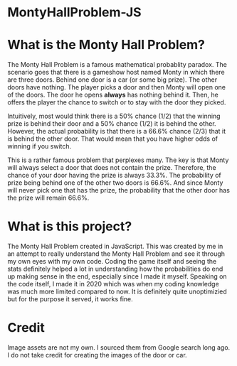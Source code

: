 # MontyHallProblem-JS

# What is the Monty Hall Problem?
The Monty Hall Problem is a famous mathematical probablity paradox. The scenario goes that there is a gameshow host named Monty in which there are three doors. Behind one door is a car (or some big prize). The other doors have nothing. The player picks a door and then Monty will open one of the doors. The door he opens **always** has nothing behind it. Then, he offers the player the chance to switch or to stay with the door they picked. 

Intuitively, most would think there is a 50% chance (1/2) that the winning prize is behind their door and a 50% chance (1/2) it is behind the other. However, the actual probability is that there is a 66.6% chance (2/3) that it is behind the other door. That would mean that you have higher odds of winning if you switch. 

This is a rather famous problem that perplexes many. The key is that Monty will always select a door that does not contain the prize. Therefore, the chance of your door having the prize is always 33.3%. The probability of prize being behind one of the other two doors is 66.6%. And since Monty will never pick one that has the prize, the probability that the other door has the prize will remain 66.6%.

# What is this project?
The Monty Hall Problem created in JavaScript. This was created by me in an attempt to really understand the Monty Hall Problem and see it through my own eyes with my own code. Coding the game itself and seeing the stats definitely helped a lot in understanding how the probabilities do end up making sense in the end, especially since I made it myself. Speaking on the code itself, I made it in 2020 which was when my coding knowledge was much more limited compared to now. It is definitely quite unoptimizied but for the purpose it served, it works fine.

# Credit
Image assets are not my own. I sourced them from Google search long ago. I do not take credit for creating the images of the door or car.
